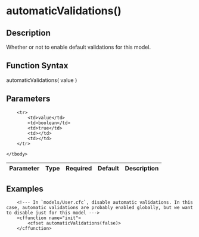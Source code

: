 # automaticValidations()

## Description
Whether or not to enable default validations for this model.

## Function Syntax
automaticValidations( value )


## Parameters
<table>
	<thead>
		<tr>
			<th>Parameter</th>
			<th>Type</th>
			<th>Required</th>
			<th>Default</th>
			<th>Description</th>
		</tr>
	</thead>
	<tbody>
		
		<tr>
			<td>value</td>
			<td>boolean</td>
			<td>true</td>
			<td></td>
			<td></td>
		</tr>
		
	</tbody>
</table>


## Examples
	
		<!--- In `models/User.cfc`, disable automatic validations. In this case, automatic validations are probably enabled globally, but we want to disable just for this model --->
		<cffunction name="init">
			<cfset automaticValidations(false)>
		</cffunction>
